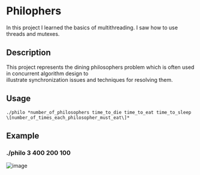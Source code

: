 # Philophers
In this project I learned the basics of multithreading. I saw how to use threads and mutexes. 
## Description
This project represents the dining philosophers problem which is often used in concurrent algorithm design to\
illustrate synchronization issues and techniques for resolving them.
## Usage
```
./philo *number_of_philosophers time_to_die time_to_eat time_to_sleep \[number_of_times_each_philosopher_must_eat\]*
```
## Example
### ./philo 3 400 200 100
![image](https://user-images.githubusercontent.com/53175260/164542749-58b3512c-2dd6-4580-a606-536e6406b8bb.png)
